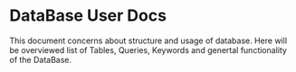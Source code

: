 # DataBase User Docs

This document concerns about structure and usage of database. Here will be overviewed list of Tables, Queries, Keywords and genertal functionality of the DataBase.
